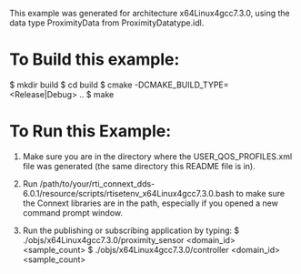 This example was generated for architecture x64Linux4gcc7.3.0, using the
data type ProximityData from ProximityDatatype.idl.

To Build this example:
======================
 
$ mkdir build
$ cd build
$ cmake -DCMAKE_BUILD_TYPE=<Release|Debug> ..
$ make 

To Run this Example:
====================
1) Make sure you are in the directory where the USER_QOS_PROFILES.xml file was
generated (the same directory this README file is in).

2) Run /path/to/your/rti_connext_dds-6.0.1/resource/scripts/rtisetenv_x64Linux4gcc7.3.0.bash
to make sure the Connext libraries are in the path, especially if you opened
a new command prompt window.

3) Run the publishing or subscribing application by typing:
$ ./objs/x64Linux4gcc7.3.0/proximity_sensor <domain_id> <sample_count>
$ ./objs/x64Linux4gcc7.3.0/controller <domain_id> <sample_count>
